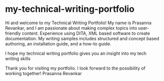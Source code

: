 # my-technical-writing-portfolio
Hi and welcome to my Technical Writing Portfolio! My name is Prasanna Revankar, and I am passionate about making complex topics into user-friendly content.
Experience using DITA, XML based software to create documentation. 
My writing samples includes structured and concept based authoring, an installation guide, and a how-to guide.

I hope my technical writing portfolio gives you an insight into my tech writing skills

Thank you for visiting my portfolio. I look forward to the possibility of working together!
Prasanna Revankar

